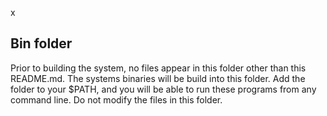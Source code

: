 x
## Bin folder

Prior to building the system, no files appear in this folder other than this README.md. The systems binaries will be build into this folder. Add the folder to your $PATH, and you will be able to run these programs from any command line. Do not modify the files in this folder.
